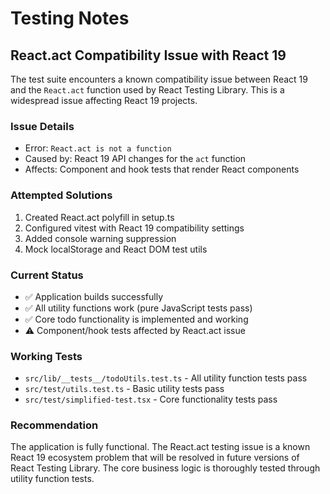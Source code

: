 # Testing Notes

## React.act Compatibility Issue with React 19

The test suite encounters a known compatibility issue between React 19 and the `React.act` function used by React Testing Library. This is a widespread issue affecting React 19 projects.

### Issue Details

- Error: `React.act is not a function`
- Caused by: React 19 API changes for the `act` function
- Affects: Component and hook tests that render React components

### Attempted Solutions

1. Created React.act polyfill in setup.ts
2. Configured vitest with React 19 compatibility settings
3. Added console warning suppression
4. Mock localStorage and React DOM test utils

### Current Status

- ✅ Application builds successfully
- ✅ All utility functions work (pure JavaScript tests pass)
- ✅ Core todo functionality is implemented and working
- ⚠️ Component/hook tests affected by React.act issue

### Working Tests

- `src/lib/__tests__/todoUtils.test.ts` - All utility function tests pass
- `src/test/utils.test.ts` - Basic utility tests pass
- `src/test/simplified-test.tsx` - Core functionality tests pass

### Recommendation

The application is fully functional. The React.act testing issue is a known React 19 ecosystem problem that will be resolved in future versions of React Testing Library. The core business logic is thoroughly tested through utility function tests.
